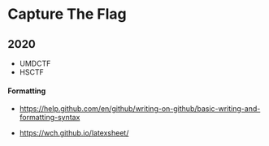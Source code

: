 # Capture The Flag

## 2020
- UMDCTF
- HSCTF

#### Formatting
- https://help.github.com/en/github/writing-on-github/basic-writing-and-formatting-syntax

- https://wch.github.io/latexsheet/
